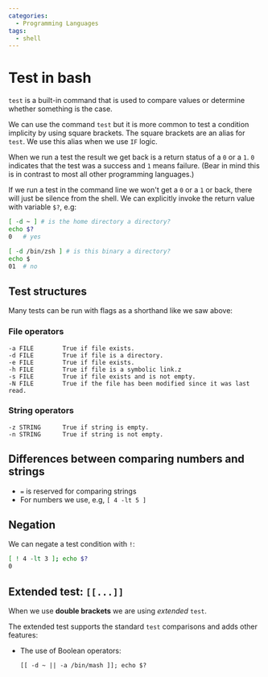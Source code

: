 ```yaml
---
categories:
  - Programming Languages
tags:
  - shell
---
```


# Test in bash

`test` is a built-in command that is used to compare values or determine whether something is the case.

We can use the command `test` but it is more common to test a condition implicity by using square brackets. The square brackets are an alias for `test`. We use this alias when we use `IF` logic.

When we run a test the result we get back is a return status of a `0` or a `1`. `0` indicates that the test was a success and `1` means failure. (Bear in mind this is in contrast to most all other programming languages.)

If we run a test in the command line we won't get a `0` or a `1` or back, there will just be silence from the shell. We can explicitly invoke the return value with variable `$?`, e.g:

```bash
[ -d ~ ] # is the home directory a directory?
echo $?
0   # yes

[ -d /bin/zsh ] # is this binary a directory?
echo $
01  # no
```

## Test structures

Many tests can be run with flags as a shorthand like we saw above:

### File operators

```
-a FILE        True if file exists.
-d FILE        True if file is a directory.
-e FILE        True if file exists.
-h FILE        True if file is a symbolic link.z
-s FILE        True if file exists and is not empty.
-N FILE        True if the file has been modified since it was last read.
```

### String operators

```
-z STRING      True if string is empty.
-n STRING      True if string is not empty.
```

## Differences between comparing numbers and strings

- `=` is reserved for comparing strings
- For numbers we use, e.g, `[ 4 -lt 5 ]`

## Negation

We can negate a test condition with `!`:

```bash
[ ! 4 -lt 3 ]; echo $?
0
```

## Extended test: `[[...]]`

When we use **double brackets** we are using _extended_ `test`.

The extended test supports the standard `test` comparisons and adds other features:

- The use of Boolean operators:
  ```
  [[ -d ~ || -a /bin/mash ]]; echo $?
  ```
